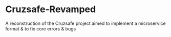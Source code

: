 # Cruzsafe-Revamped
A reconstruction of the Cruzsafe project aimed to implement a microservice format &amp; to fix core errors &amp; bugs
